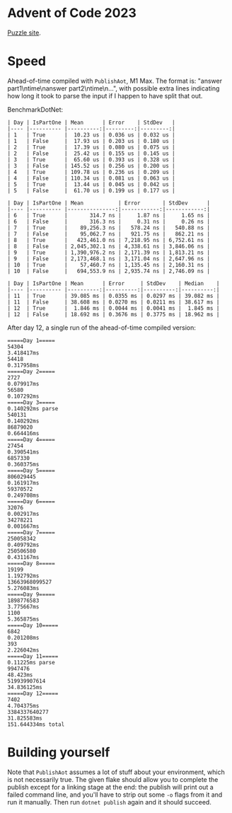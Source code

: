 # Advent of Code 2023

[Puzzle site](https://adventofcode.com/2023).

# Speed

Ahead-of-time compiled with `PublishAot`, M1 Max.
The format is: "answer part1\ntime\nanswer part2\ntime\n...", with possible extra lines indicating how long it took to parse the input if I happen to have split that out.

BenchmarkDotNet:

```
| Day | IsPartOne | Mean      | Error    | StdDev   |
|---- |---------- |----------:|---------:|---------:|
| 1   | True      |  10.23 us | 0.036 us | 0.032 us |
| 1   | False     |  17.93 us | 0.203 us | 0.180 us |
| 2   | True      |  17.39 us | 0.080 us | 0.075 us |
| 2   | False     |  25.42 us | 0.155 us | 0.145 us |
| 3   | True      |  65.60 us | 0.393 us | 0.328 us |
| 3   | False     | 145.52 us | 0.256 us | 0.200 us |
| 4   | True      | 109.78 us | 0.236 us | 0.209 us |
| 4   | False     | 110.34 us | 0.081 us | 0.063 us |
| 5   | True      |  13.44 us | 0.045 us | 0.042 us |
| 5   | False     |  61.70 us | 0.199 us | 0.177 us |

| Day | IsPartOne | Mean           | Error       | StdDev      |
|---- |---------- |---------------:|------------:|------------:|
| 6   | True      |       314.7 ns |     1.87 ns |     1.65 ns |
| 6   | False     |       316.3 ns |     0.31 ns |     0.26 ns |
| 7   | True      |    89,256.3 ns |   578.24 ns |   540.88 ns |
| 7   | False     |    95,062.7 ns |   921.75 ns |   862.21 ns |
| 8   | True      |   423,461.0 ns | 7,218.95 ns | 6,752.61 ns |
| 8   | False     | 2,045,302.1 ns | 4,338.61 ns | 3,846.06 ns |
| 9   | True      | 1,390,976.2 ns | 2,171.39 ns | 1,813.21 ns |
| 9   | False     | 2,173,468.1 ns | 3,171.04 ns | 2,647.96 ns |
| 10  | True      |    57,460.7 ns | 1,135.45 ns | 2,160.31 ns |
| 10  | False     |   694,553.9 ns | 2,935.74 ns | 2,746.09 ns |

| Day | IsPartOne | Mean      | Error     | StdDev    | Median    |
|---- |---------- |----------:|----------:|----------:|----------:|
| 11  | True      | 39.085 ms | 0.0355 ms | 0.0297 ms | 39.082 ms |
| 11  | False     | 38.608 ms | 0.0270 ms | 0.0211 ms | 38.617 ms |
| 12  | True      |  1.846 ms | 0.0044 ms | 0.0041 ms |  1.845 ms |
| 12  | False     | 18.692 ms | 0.3676 ms | 0.3775 ms | 18.962 ms |
```

After day 12, a single run of the ahead-of-time compiled version:

```
=====Day 1=====
54304
3.418417ms
54418
0.317958ms
=====Day 2=====
2727
0.079917ms
56580
0.107292ms
=====Day 3=====
0.140292ms parse
540131
0.140292ms
86879020
0.664416ms
=====Day 4=====
27454
0.390541ms
6857330
0.360375ms
=====Day 5=====
806029445
0.161917ms
59370572
0.249708ms
=====Day 6=====
32076
0.002917ms
34278221
0.001667ms
=====Day 7=====
250058342
0.409792ms
250506580
0.431167ms
=====Day 8=====
19199
1.192792ms
13663968099527
5.276083ms
=====Day 9=====
1898776583
3.775667ms
1100
5.365875ms
=====Day 10=====
6842
0.201208ms
393
2.226042ms
=====Day 11=====
0.11225ms parse
9947476
48.423ms
519939907614
34.836125ms
=====Day 12=====
7402
4.704375ms
3384337640277
31.825583ms
151.644334ms total
```

# Building yourself

Note that `PublishAot` assumes a lot of stuff about your environment, which is not necessarily true.
The given flake should allow you to complete the publish except for a linking stage at the end: the publish will print out a failed command line, and you'll have to strip out some `-o` flags from it and run it manually.
Then run `dotnet publish` again and it should succeed.
